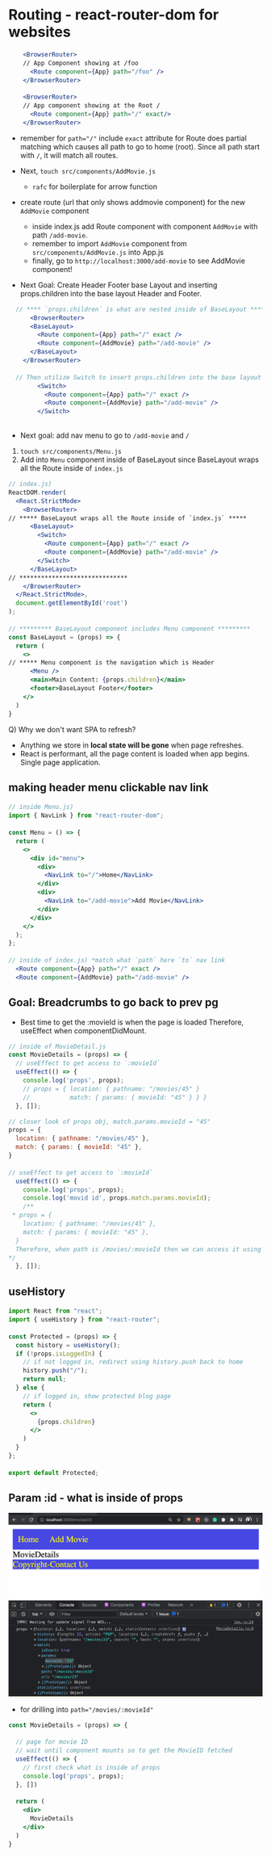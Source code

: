 # Routing - react-router-dom for websites

```jsx
    <BrowserRouter>
    // App Component showing at /foo
      <Route component={App} path="/foo" /> 
    </BrowserRouter>

    <BrowserRouter>
    // App component showing at the Root /
      <Route component={App} path="/" exact/> 
    </BrowserRouter>
```

* remember for `path="/"` include `exact` attribute for Route does partial matching which causes all path to go to home (root).  Since all path start with `/`, it will match all routes.

- Next, `touch src/components/AddMovie.js`
  - `rafc` for boilerplate for arrow function

- create route (url that only shows addmovie component) for the new `AddMovie` component
  - inside index.js add Route component with component `AddMovie` with path `/add-movie`.
  - remember to import `AddMovie` component from `src/components/AddMovie.js` into App.js
  - finally, go to `http://localhost:3000/add-movie` to see AddMovie component!


- Next Goal: Create Header Footer base Layout and inserting props.children into the base layout Header and Footer.

```jsx
  // **** `props.children` is what are nested inside of BaseLayout *****
      <BrowserRouter>
      <BaseLayout>
        <Route component={App} path="/" exact />
        <Route component={AddMovie} path="/add-movie" />
      </BaseLayout>
    </BrowserRouter>

  // Then utilize Switch to insert props.children into the base layout Header and Footer
        <Switch>
          <Route component={App} path="/" exact />
          <Route component={AddMovie} path="/add-movie" />
        </Switch>
  
```

- Next goal: add nav menu to go to `/add-movie` and `/`

1. `touch src/components/Menu.js`
2. Add into `Menu` component inside of BaseLayout since BaseLayout wraps all the Route inside of `index.js`

```jsx
// index.js)
ReactDOM.render(
  <React.StrictMode>
    <BrowserRouter>
// ***** BaseLayout wraps all the Route inside of `index.js` *****
      <BaseLayout>
        <Switch>
          <Route component={App} path="/" exact />
          <Route component={AddMovie} path="/add-movie" />
        </Switch>
      </BaseLayout>
// ******************************
    </BrowserRouter>
  </React.StrictMode>,
  document.getElementById('root')
);

// ********* BaseLayout component includes Menu component *********
const BaseLayout = (props) => {
  return (
    <>
// ***** Menu component is the navigation which is Header
      <Menu />
      <main>Main Content: {props.children}</main>
      <footer>BaseLayout Footer</footer>
    </>
  )
}
```

Q) Why we don't want SPA to refresh?

- Anything we store in **local state will be gone** when page refreshes.
- React is performant, all the page content is loaded when app begins.  Single page application.

## making header menu clickable nav link

```jsx
// inside Menu.js)
import { NavLink } from "react-router-dom";

const Menu = () => {
  return (
    <>
      <div id="menu">
        <div>
          <NavLink to="/">Home</NavLink>
        </div>
        <div>
          <NavLink to="/add-movie">Add Movie</NavLink>
        </div>
      </div>
    </>
  );
};

// inside of index.js) *match what `path` here `to` nav link
  <Route component={App} path="/" exact />
  <Route component={AddMovie} path="/add-movie" />
```

## Goal: Breadcrumbs to go back to prev pg
- Best time to get the :movieId is when the page is loaded Therefore, useEffect when componentDidMount.

```jsx
// inside of MovieDetail.js
const MovieDetails = (props) => {
  // useEffect to get access to `:movieId`
  useEffect(() => {
    console.log('props', props);
    // props = { location: { pathname: "/movies/45" } 
    //           match: { params: { movieId: "45" } } }
  }, []);
```

```js
// closer look of props obj, match.params.movieId = "45"
props = { 
  location: { pathname: "/movies/45" },
  match: { params: { movieId: "45" }, 
}

// useEffect to get access to `:movieId`
  useEffect(() => {
    console.log('props', props);
    console.log('movid id', props.match.params.movieId);
    /**
 * props = { 
    location: { pathname: "/movies/45" },
    match: { params: { movieId: "45" }, 
  }
  Therefore, when path is /movies/:movieId then we can access it using `props.match.params.movieId`
*/
  }, []);
```

## useHistory

```jsx
import React from "react";
import { useHistory } from "react-router";

const Protected = (props) => {
  const history = useHistory();
  if (!props.isLoggedIn) {
    // if not logged in, redirect using history.push back to home
    history.push("/");
    return null;
  } else {
    // if logged in, show protected blog page
    return (
      <>
        {props.children}
      </>
    )
  }
};

export default Protected;
```

## Param :id - what is inside of props 

![props](./public/props.png)

- for drilling into `path="/movies/:movieId"`

```jsx
const MovieDetails = (props) => {

  // page for movie ID
  // wait until component mounts so to get the MovieID fetched
  useEffect(() => {
    // first check what is inside of props
    console.log('props', props);
  }, [])

  return (
    <div>
      MovieDetails
    </div>
  )
}
```